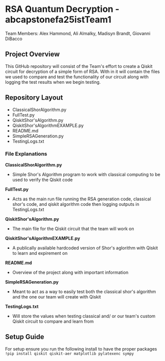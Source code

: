 # RSA Quantum Decryption - abcapstonefa25istTeam1
Team Members: Alex Hammond, Ali Almalky, Madisyn Brandt, Giovanni DiBacco

## Project Overview
  This GitHub repository will consist of the Team's effort to create a Qiskit circuit for decryption of a simple form of RSA. With in it will contain the files we used to compare and test the functionality of our circuit along with logging the test results when we begin testing.

## Repository Layout
- ClassicalShorAlgorithm.py
- FullTest.py
- QiskitShor'sAlgorithm.py
- QiskitShor'sAlgorithmEXAMPLE.py
- README.md
- SimpleRSAGeneration.py
- TestingLogs.txt

### File Explanations
**ClassicalShorAlgorithm.py**
- Simple Shor's Algorithm program to work with classical computing to be used to verify the Qiskit code

**FullTest.py**
- Acts as the main run file running the RSA generation code, classical shor's code, and qiskit algorithm code then logging outputs in TestingLogs.txt

**QiskitShor'sAlgorithm.py**
- The main file for the Qiskit circuit that the team will work on

**QiskitShor'sAlgorithmEXAMPLE.py**
- A publically available hardcoded version of Shor's aglorithm with Qiskit to learn and expirement on

**README.md**
- Overview of the project along with important information

**SimpleRSAGeneration.py**
- Meant to act as a way to easily test both the classical shor's algorithm and the one our team will create with Qiskit

**TestingLogs.txt**
- Will store the values when testing classical and/ or our team's custom Qiskit circuit to compare and learn from

## Setup Guide
For setup ensure you run the following install to have the proper packages
```!pip install qiskit qiskit-aer matplotlib pylatexenc sympy```
